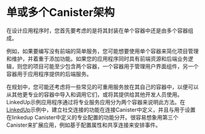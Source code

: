 # 单或多个Canister架构

在设计应用程序时，您首先要考虑的是将其封装在单个容器中还是由多个容器组成。

例如，如果要编写没有前端的简单服务，您可能想要使用单个容器来简化项目管理和维护，并着重于添加功能。如果您的应用程序同时具有前端资源和后端业务逻辑，则您的项目可能至少包含两个容器，一个容器用于管理用户界面组件，另一个容器用于应用程序提供的后端服务。

在规划中，您可能还考虑将一些常见的可重用服务放在其自己的容器中，以便可以从其他更专业的容器中导入和调用它们，或将其提供给其他开发人员使用。LinkedUp示例应用程序通过将专业服务应用分为两个容器来说明此方法。在[LinkedUp](https://github.com/dfinity/linkedup)示例中，建立社交连接的功能在连接Canister中定义，并且与用于设置在linkedup Canister中定义的专业配置的功能分开。很容易想象用第三个Canister来扩展应用，例如基于配置属性和共享连接来安排事件。

